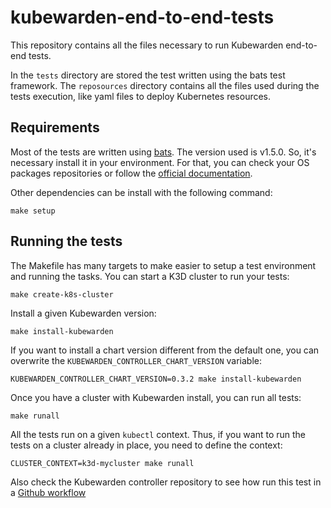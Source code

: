 # kubewarden-end-to-end-tests

This repository contains all the files necessary to run Kubewarden
end-to-end tests.

In the `tests` directory are stored the test written using the bats test framework.
The `reposources` directory contains all the files used during the tests execution,
like yaml files to deploy Kubernetes resources.

## Requirements

Most of the tests are written using [bats](https://github.com/bats-core/bats-core).
The version used is v1.5.0. So, it's necessary install it in your environment.
For that, you can check your OS packages repositories or follow the [official documentation](https://bats-core.readthedocs.io/en/stable/installation.html#installation).

Other dependencies can be install with the following command:

```console
make setup
```

## Running the tests

The Makefile has many targets to make easier to setup a test environment and
running the tasks. You can start a K3D cluster to run your tests:

```console
make create-k8s-cluster
```

Install a given Kubewarden version:

```
make install-kubewarden
```

If you want to install a chart version different from the default one, you can
overwrite the `KUBEWARDEN_CONTROLLER_CHART_VERSION` variable:

```console
KUBEWARDEN_CONTROLLER_CHART_VERSION=0.3.2 make install-kubewarden
```

Once you have a cluster with Kubewarden install, you can run all tests:

```console
make runall
```

All the tests run on a given `kubectl` context. Thus, if you want to run the
tests on a cluster already in place, you need to define the context:

```console
CLUSTER_CONTEXT=k3d-mycluster make runall
```

Also check the Kubewarden controller repository to see how run this test in a [Github
workflow](https://github.com/kubewarden/kubewarden-controller/blob/main/.github/workflows/e2e-tests.yml)
